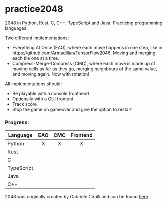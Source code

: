 # practice2048
2048 in Python, Rust, C, C++, TypeScript and Java. Practicing programming languages.

Two different implementations:
* Everything At Once (EAO), where each move happens in one step, like in https://github.com/Armadillan/TensorFlow2048. Moving and merging each tile one at a time.
* Compress-Merge-Compress (CMC), where each move is made up of moving cells as far as they go, merging neighbours of the same value, and moving again. Now with rotation!

All implementations should:
* Be playable with a console frontnend
* Optionally with a GUI frontent
* Track score
* Stop the game on gameover and give the option to restart

### Progress:
| Language   | EAO | CMC | Frontend |
|------------|:---:|:---:|:--------:|
| Python     |  X  |  X  |     X    |
| Rust       |     |     |          |
| C          |     |     |          |
| TypeScript |     |     |          |
| Java       |     |     |          |
| C++        |     |     |          |

2048 was originally created by Gabriele Cirulli and can be found [here](https://play2048.co/).
